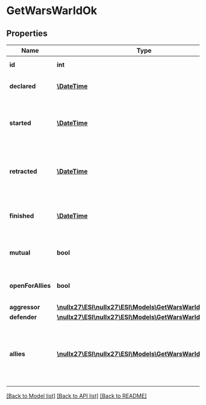 # GetWarsWarIdOk

## Properties
Name | Type | Description | Notes
------------ | ------------- | ------------- | -------------
**id** | **int** | ID of the specified war | 
**declared** | [**\DateTime**](\DateTime.md) | Time that the war was declared | 
**started** | [**\DateTime**](\DateTime.md) | Time when the war started and both sides could shoot each other | [optional] 
**retracted** | [**\DateTime**](\DateTime.md) | Time the war was retracted but both sides could still shoot each other | [optional] 
**finished** | [**\DateTime**](\DateTime.md) | Time the war ended and shooting was no longer allowed | [optional] 
**mutual** | **bool** | Was the war declared mutual by both parties | 
**openForAllies** | **bool** | Is the war currently open for allies or not | 
**aggressor** | [**\nullx27\ESI\nullx27\ESI\Models\GetWarsWarIdAggressor**](GetWarsWarIdAggressor.md) |  | 
**defender** | [**\nullx27\ESI\nullx27\ESI\Models\GetWarsWarIdDefender**](GetWarsWarIdDefender.md) |  | 
**allies** | [**\nullx27\ESI\nullx27\ESI\Models\GetWarsWarIdAlly[]**](GetWarsWarIdAlly.md) | allied corporations or alliances, each object contains either corporation_id or alliance_id | [optional] 

[[Back to Model list]](../README.md#documentation-for-models) [[Back to API list]](../README.md#documentation-for-api-endpoints) [[Back to README]](../README.md)


